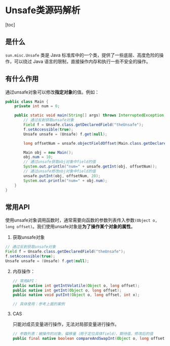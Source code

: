 # Unsafe类源码解析

[toc]



## 是什么

`sun.misc.Unsafe` 类是 Java 标准库中的一个类，提供了一些底层、高度危险的操作，可以绕过 Java 语言的限制，直接操作内存和执行一些不安全的操作。



## 有什么作用

通过unsafe对象可以修改**指定对象**的值。例如：

```java
public class Main {
    private int num = 0;

    public static void main(String[] args) throws InterruptedException, NoSuchFieldException, IllegalAccessException {
        // 通过反射获取unsafe对象
        Field f = Unsafe.class.getDeclaredField("theUnsafe");
        f.setAccessible(true);
        Unsafe unsafe = (Unsafe) f.get(null);

        long offsetNum = unsafe.objectFieldOffset(Main.class.getDeclaredField("num"));

        Main obj = new Main();
        obj.num = 10;
        // 通过unsafe获取obj对象中field的值
        System.out.println("num=" + unsafe.getInt(obj, offsetNum));
        // 通过unsafe修改obj对象中field的值
        unsafe.putInt(obj, offsetNum, 20);
        System.out.println("num=" + obj.num);
    }
}
```





## 常用API

使用unsafe对象调用函数时，通常需要向函数的参数列表传入参数`(Object o, long offset)`。我们使用unsafe对象是**为了操作某个对象的属性**。



1. 获取unsafe对象

```java
// 通过反射获取unsafe对象
Field f = Unsafe.class.getDeclaredField("theUnsafe");
f.setAccessible(true);
Unsafe unsafe = (Unsafe) f.get(null);
```



2. 内存操作：

   ```java
   // 常用API：
   public native int getIntVolatile(Object o, long offset);
   public native int getInt(Object o, long offset);
   public native void putInt(Object o, long offset, int x);
   
   // 具体使用：参考上面的案例
   ```

   

3. CAS

   只能对成员变量进行操作，无法对局部变量进行操作。

   ```java
   // 参数列表：被操作的对象，偏移量（用于定位具体field），期待值，修改后的值
   public final native boolean compareAndSwapInt(Object o, long offset, int expected, int x);
   ```
